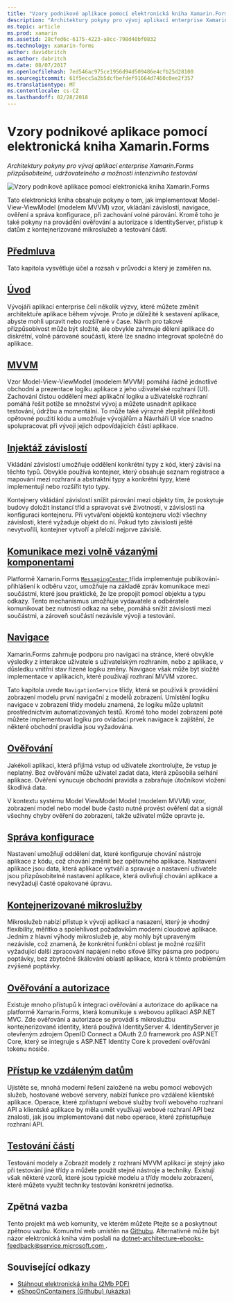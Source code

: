 ```yaml
---
title: "Vzory podnikové aplikace pomocí elektronická kniha Xamarin.Forms"
description: "Architektury pokyny pro vývoj aplikací enterprise Xamarin.Forms přizpůsobitelné, udržovatelného a možností intenzivního testování"
ms.topic: article
ms.prod: xamarin
ms.assetid: 28cfed6c-6175-4223-a8cc-798d40bf0832
ms.technology: xamarin-forms
author: davidbritch
ms.author: dabritch
ms.date: 08/07/2017
ms.openlocfilehash: 7ed546ac975ce1956d94d509486e4cfb25d28100
ms.sourcegitcommit: 61f5ecc5a2b5dcfbefdef91664d7460c0ee2f357
ms.translationtype: MT
ms.contentlocale: cs-CZ
ms.lasthandoff: 02/28/2018
---
```

# <a name="enterprise-application-patterns-using-xamarinforms-ebook"></a>Vzory podnikové aplikace pomocí elektronická kniha Xamarin.Forms

_Architektury pokyny pro vývoj aplikací enterprise Xamarin.Forms přizpůsobitelné, udržovatelného a možností intenzivního testování_

![](images/cover-sml.png "Vzory podnikové aplikace pomocí elektronická kniha Xamarin.Forms")

Tato elektronická kniha obsahuje pokyny o tom, jak implementovat Model-View-ViewModel (modelem MVVM) vzor, vkládání závislostí, navigace, ověření a správa konfigurace, při zachování volné párování. Kromě toho je také pokyny na provádění ověřování a autorizace s IdentityServer, přístup k datům z kontejnerizované mikroslužeb a testování částí.

## <a name="prefaceprefacemd"></a>[Předmluva](preface.md)

Tato kapitola vysvětluje účel a rozsah v průvodci a který je zaměřen na.

## <a name="introductionintroductionmd"></a>[Úvod](introduction.md)

Vývojáři aplikací enterprise čelí několik výzvy, které můžete změnit architektuře aplikace během vývoje. Proto je důležité k sestavení aplikace, abyste mohli upravit nebo rozšířené v čase. Návrh pro takové přizpůsobivost může být složité, ale obvykle zahrnuje dělení aplikace do diskrétní, volně párované součásti, které lze snadno integrovat společně do aplikace.

## <a name="mvvmmvvmmd"></a>[MVVM](mvvm.md)

Vzor Model-View-ViewModel (modelem MVVM) pomáhá řádně jednotlivé obchodní a prezentace logiku aplikace z jeho uživatelské rozhraní (UI). Zachování čistou oddělení mezi aplikační logiku a uživatelské rozhraní pomáhá řešit potíže se množství vývoj a můžete usnadnit aplikace testování, údržbu a momentální. To může také výrazně zlepšit příležitosti opětovné použití kódu a umožňuje vývojářům a Návrháři UI více snadno spolupracovat při vývoji jejich odpovídajících částí aplikace.

## <a name="dependency-injectiondependency-injectionmd"></a>[Injektáž závislostí](dependency-injection.md)

Vkládání závislostí umožňuje oddělení konkrétní typy z kód, který závisí na těchto typů. Obvykle používá kontejner, který obsahuje seznam registrace a mapování mezi rozhraní a abstraktní typy a konkrétní typy, které implementují nebo rozšířit tyto typy.

Kontejnery vkládání závislostí snížit párování mezi objekty tím, že poskytuje budovy doložit instancí tříd a spravovat své životnosti, v závislosti na konfiguraci kontejneru. Při vytváření objektů kontejneru vloží všechny závislosti, které vyžaduje objekt do ní. Pokud tyto závislosti ještě nevytvořili, kontejner vytvoří a přeloží nejprve závislé.

## <a name="communicating-between-loosely-coupled-componentscommunicating-between-loosely-coupled-componentsmd"></a>[Komunikace mezi volně vázanými komponentami](communicating-between-loosely-coupled-components.md)

Platformě Xamarin.Forms [ `MessagingCenter` ](https://developer.xamarin.com/api/type/Xamarin.Forms.MessagingCenter/) třída implementuje publikování-přihlášení k odběru vzor, umožňuje na základě zpráv komunikace mezi součástmi, které jsou praktické, že lze propojit pomocí objektu a typu odkazy. Tento mechanismus umožňuje vydavatele a odběratele komunikovat bez nutnosti odkaz na sebe, pomáhá snížit závislosti mezi součástmi, a zároveň součástí nezávisle vývoji a testování.

## <a name="navigationnavigationmd"></a>[Navigace](navigation.md)

Xamarin.Forms zahrnuje podporu pro navigaci na stránce, které obvykle výsledky z interakce uživatele s uživatelským rozhraním, nebo z aplikace, v důsledku vnitřní stav řízené logiku změny. Navigace však může být složité implementace v aplikacích, které používají rozhraní MVVM vzorec.

Tato kapitola uvede `NavigationService` třídy, která se používá k provádění zobrazení modelu první navigační z modelů zobrazení. Umístění logiku navigace v zobrazení třídy modelu znamená, že logiku může uplatnit prostřednictvím automatizovaných testů. Kromě toho model zobrazení poté můžete implementovat logiku pro ovládací prvek navigace k zajištění, že některé obchodní pravidla jsou vyžadována.

## <a name="validationvalidationmd"></a>[Ověřování](validation.md)

Jakékoli aplikaci, která přijímá vstup od uživatele zkontrolujte, že vstup je neplatný. Bez ověřování může uživatel zadat data, která způsobila selhání aplikace. Ověření vynucuje obchodní pravidla a zabraňuje útočníkovi vložení škodlivá data.

V kontextu systému Model ViewModel Model (modelem MVVM) vzor, zobrazení model nebo model bude často nutné provést ověření dat a signál všechny chyby ověření do zobrazení, takže uživatel může opravte je.

## <a name="configuration-managementconfiguration-managementmd"></a>[Správa konfigurace](configuration-management.md)

Nastavení umožňují oddělení dat, které konfiguruje chování nástroje aplikace z kódu, což chování změnit bez opětovného aplikace. Nastavení aplikace jsou data, která aplikace vytváří a spravuje a nastavení uživatele jsou přizpůsobitelné nastavení aplikace, která ovlivňují chování aplikace a nevyžadují časté opakované úpravu.

## <a name="containerized-microservicescontainerized-microservicesmd"></a>[Kontejnerizované mikroslužby](containerized-microservices.md)

Mikroslužeb nabízí přístup k vývoji aplikací a nasazení, který je vhodný flexibility, měřítko a spolehlivost požadavkům moderní cloudové aplikace. Jedním z hlavní výhody mikroslužeb je, aby mohly být upraveným nezávisle, což znamená, že konkrétní funkční oblast je možné rozšířit vyžadující další zpracování napájení nebo síťové šířky pásma pro podporu poptávky, bez zbytečně škálování oblastí aplikace, která k těmto problémům zvýšené poptávky.

## <a name="authentication-and-authorizationauthentication-and-authorizationmd"></a>[Ověřování a autorizace](authentication-and-authorization.md)

Existuje mnoho přístupů k integraci ověřování a autorizace do aplikace na platformě Xamarin.Forms, která komunikuje s webovou aplikaci ASP.NET MVC. Zde ověřování a autorizace se provádí s mikroslužbu kontejnerizované identity, která používá IdentityServer 4. IdentityServer je otevřeným zdrojem OpenID Connect a OAuth 2.0 framework pro ASP.NET Core, který se integruje s ASP.NET Identity Core k provedení ověřování tokenu nosiče.

## <a name="accessing-remote-dataaccessing-remote-datamd"></a>[Přístup ke vzdáleným datům](accessing-remote-data.md)

Ujistěte se, mnohá moderní řešení založené na webu pomocí webových služeb, hostované webové servery, nabízí funkce pro vzdálené klientské aplikace. Operace, které zpřístupní webové služby tvoří webového rozhraní API a klientské aplikace by měla umět využívají webové rozhraní API bez znalosti, jak jsou implementované dat nebo operace, které zpřístupňuje rozhraní API.

## <a name="unit-testingunit-testingmd"></a>[Testování částí](unit-testing.md)

Testování modely a Zobrazit modely z rozhraní MVVM aplikací je stejný jako při testování jiné třídy a můžete použít stejné nástroje a techniky. Existují však některé vzorů, které jsou typické modelu a třídy modelu zobrazení, které můžete využít techniky testování konkrétní jednotka.

## <a name="feedback"></a>Zpětná vazba

Tento projekt má web komunity, ve kterém můžete Ptejte se a poskytnout zpětnou vazbu. Komunitní web umístěn na [Githubu](https://github.com/dotnet-architecture/eShopOnContainers). Alternativně může být názor elektronická kniha vám poslali na [ dotnet-architecture-ebooks-feedback@service.microsoft.com ](mailto:dotnet-architecture-ebooks-feedback@service.microsoft.com).


## <a name="related-links"></a>Související odkazy

- [Stáhnout elektronická kniha (2Mb PDF)](https://aka.ms/xamarinpatternsebook)
- [eShopOnContainers (Githubu) (ukázka)](https://github.com/dotnet-architecture/eShopOnContainers)
